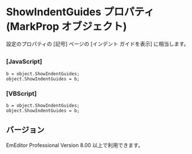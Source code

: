 # ShowIndentGuides プロパティ (MarkProp オブジェクト)

設定のプロパティの \[記号\] ページの \[インデント ガイドを表示\] に相当します。

## 

### \[JavaScript\]

```
b = object.ShowIndentGuides;
object.ShowIndentGuides = b;
```

### \[VBScript\]

```
b = object.ShowIndentGuides;
object.ShowIndentGuides = b;
```

## バージョン

EmEditor Professional Version 8.00 以上で利用できます。

